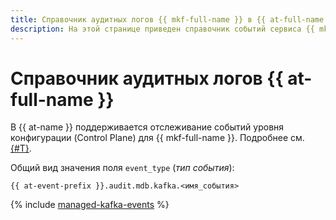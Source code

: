 ```yaml
---
title: Справочник аудитных логов {{ mkf-full-name }} в {{ at-full-name }}
description: На этой странице приведен справочник событий сервиса {{ mkf-name }}, отслеживаемых в {{ at-name }}.
---
```


# Справочник аудитных логов {{ at-full-name }}

В {{ at-name }} поддерживается отслеживание событий уровня конфигурации (Control Plane) для {{ mkf-full-name }}. Подробнее см. [{#T}](../audit-trails/concepts/format.md).

Общий вид значения поля `event_type` (_тип события_):

```text
{{ at-event-prefix }}.audit.mdb.kafka.<имя_события>
```

{% include [managed-kafka-events](../_includes/audit-trails/events/managed-kafka-events.md) %}